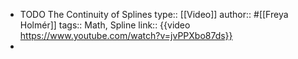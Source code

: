 - TODO The Continuity of Splines
  type:: [[Video]]
  author:: #[[Freya Holmér]]
  tags:: Math, Spline
  link:: {{video https://www.youtube.com/watch?v=jvPPXbo87ds}}
-